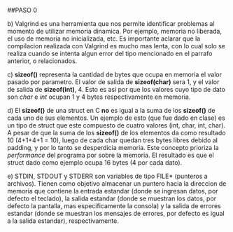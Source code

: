 ##PASO 0

b)  Valgrind es una herramienta que nos permite identificar problemas al momento de utilizar memoria dinamica. Por ejemplo, memoria no liberada, el uso de memoria no inicializada, etc.
    Es importante aclarar que la compilacion realizada con Valgrind es mucho mas lenta, con lo cual solo se realiza cuando se intenta algun error del tipo mencionado en el parrafo anterior, o relacionados.

c) **sizeof()** representa la cantidad de bytes que ocupa en memoria el valor pasado por parametro. El valor de salida de **sizeof(char)** sera 1, y el valor de salida de **sizeof(int)**, 4. Esto es asi por que los valores cuyo tipo de dato son *char* e *int* ocupan 1 y 4 bytes respectivamente en memoria.

d) El **sizeof()** de una struct en C **no** es igual a la suma de los **sizeof()** de cada uno de sus elementos. Un ejemplo de esto (que fue dado en clase) es un tipo de struct que este compuesto de cuatro valores (int, char, int, char). A pesar de que la suma de los **sizeof()** de los elementos da como resultado 10 (4+1+4+1 = 10), luego de cada char quedan tres bytes libres debido al padding, y por lo tanto se desperdicia memoria. Este concepto prioriza la *performance* del programa por sobre la memoria. El resultado es que el struct dado como ejemplo ocupa 16 bytes (4 por cada dato).

e) STDIN, STDOUT y STDERR son variables de tipo FILE* (punteros a archivos). Tienen como objetivo almacenar un puntero hacia la direccion de memoria que contiene la entrada estandar (donde se ingresan datos, por defecto el teclado), la salida estandar (donde se muestran los datos, por defecto la pantalla, mas especificamente la consola) y la salida de errores estandar (donde se muestran los mensajes de errores, por defecto es igual a la salida estandar), respectivamente.
